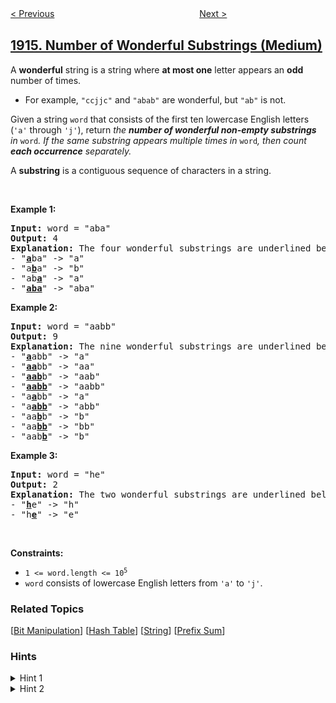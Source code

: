 <!--|This file generated by command(leetcode description); DO NOT EDIT.    |-->
<!--+----------------------------------------------------------------------+-->
<!--|@author    awesee <openset.wang@gmail.com>                           |-->
<!--|@link      https://github.com/awesee                                 |-->
<!--|@home      https://github.com/awesee/leetcode                        |-->
<!--+----------------------------------------------------------------------+-->

[< Previous](../cyclically-rotating-a-grid "Cyclically Rotating a Grid")
　　　　　　　　　　　　　　　　
[Next >](../count-ways-to-build-rooms-in-an-ant-colony "Count Ways to Build Rooms in an Ant Colony")

## [1915. Number of Wonderful Substrings (Medium)](https://leetcode.com/problems/number-of-wonderful-substrings "最美子字符串的数目")

<p>A <strong>wonderful</strong> string is a string where <strong>at most one</strong> letter appears an <strong>odd</strong> number of times.</p>

<ul>
	<li>For example, <code>&quot;ccjjc&quot;</code> and <code>&quot;abab&quot;</code> are wonderful, but <code>&quot;ab&quot;</code> is not.</li>
</ul>

<p>Given a string <code>word</code> that consists of the first ten lowercase English letters (<code>&#39;a&#39;</code> through <code>&#39;j&#39;</code>), return <em>the <strong>number of wonderful non-empty substrings</strong> in </em><code>word</code><em>. If the same substring appears multiple times in </em><code>word</code><em>, then count <strong>each occurrence</strong> separately.</em></p>

<p>A <strong>substring</strong> is a contiguous sequence of characters in a string.</p>

<p>&nbsp;</p>
<p><strong>Example 1:</strong></p>

<pre>
<strong>Input:</strong> word = &quot;aba&quot;
<strong>Output:</strong> 4
<strong>Explanation:</strong> The four wonderful substrings are underlined below:
- &quot;<u><strong>a</strong></u>ba&quot; -&gt; &quot;a&quot;
- &quot;a<u><strong>b</strong></u>a&quot; -&gt; &quot;b&quot;
- &quot;ab<u><strong>a</strong></u>&quot; -&gt; &quot;a&quot;
- &quot;<u><strong>aba</strong></u>&quot; -&gt; &quot;aba&quot;
</pre>

<p><strong>Example 2:</strong></p>

<pre>
<strong>Input:</strong> word = &quot;aabb&quot;
<strong>Output:</strong> 9
<strong>Explanation:</strong> The nine wonderful substrings are underlined below:
- &quot;<strong><u>a</u></strong>abb&quot; -&gt; &quot;a&quot;
- &quot;<u><strong>aa</strong></u>bb&quot; -&gt; &quot;aa&quot;
- &quot;<u><strong>aab</strong></u>b&quot; -&gt; &quot;aab&quot;
- &quot;<u><strong>aabb</strong></u>&quot; -&gt; &quot;aabb&quot;
- &quot;a<u><strong>a</strong></u>bb&quot; -&gt; &quot;a&quot;
- &quot;a<u><strong>abb</strong></u>&quot; -&gt; &quot;abb&quot;
- &quot;aa<u><strong>b</strong></u>b&quot; -&gt; &quot;b&quot;
- &quot;aa<u><strong>bb</strong></u>&quot; -&gt; &quot;bb&quot;
- &quot;aab<u><strong>b</strong></u>&quot; -&gt; &quot;b&quot;
</pre>

<p><strong>Example 3:</strong></p>

<pre>
<strong>Input:</strong> word = &quot;he&quot;
<strong>Output:</strong> 2
<strong>Explanation:</strong> The two wonderful substrings are underlined below:
- &quot;<b><u>h</u></b>e&quot; -&gt; &quot;h&quot;
- &quot;h<strong><u>e</u></strong>&quot; -&gt; &quot;e&quot;
</pre>

<p>&nbsp;</p>
<p><strong>Constraints:</strong></p>

<ul>
	<li><code>1 &lt;= word.length &lt;= 10<sup>5</sup></code></li>
	<li><code>word</code> consists of lowercase English letters from <code>&#39;a&#39;</code>&nbsp;to <code>&#39;j&#39;</code>.</li>
</ul>

### Related Topics
  [[Bit Manipulation](../../tag/bit-manipulation/README.md)]
  [[Hash Table](../../tag/hash-table/README.md)]
  [[String](../../tag/string/README.md)]
  [[Prefix Sum](../../tag/prefix-sum/README.md)]

### Hints
<details>
<summary>Hint 1</summary>
For each prefix of the string, check which characters are of even frequency and which are not and represent it by a bitmask.
</details>

<details>
<summary>Hint 2</summary>
Find the other prefixes whose masks differs from the current prefix mask by at most one bit.
</details>
